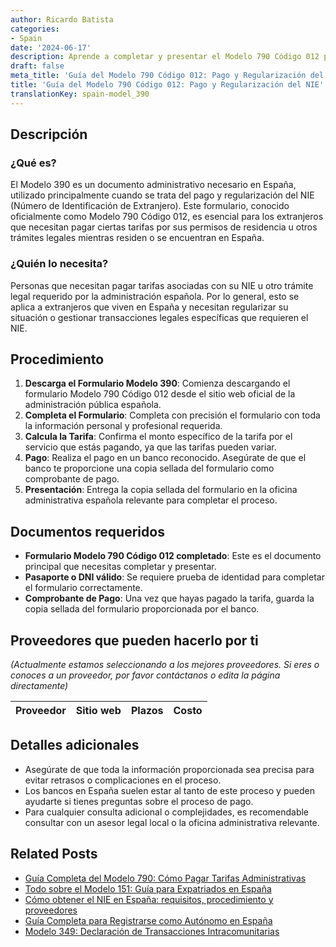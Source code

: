 ```yaml
---
author: Ricardo Batista
categories:
- Spain
date: '2024-06-17'
description: Aprende a completar y presentar el Modelo 790 Código 012 para pagar tarifas del NIE en España. Incluye paso a paso y documentos necesarios.
draft: false
meta_title: 'Guía del Modelo 790 Código 012: Pago y Regularización del NIE'
title: 'Guía del Modelo 790 Código 012: Pago y Regularización del NIE'
translationKey: spain-model_390
---
```



## Descripción
### ¿Qué es?
El Modelo 390 es un documento administrativo necesario en España, utilizado principalmente cuando se trata del pago y regularización del NIE (Número de Identificación de Extranjero). Este formulario, conocido oficialmente como Modelo 790 Código 012, es esencial para los extranjeros que necesitan pagar ciertas tarifas por sus permisos de residencia u otros trámites legales mientras residen o se encuentran en España.

### ¿Quién lo necesita?
Personas que necesitan pagar tarifas asociadas con su NIE u otro trámite legal requerido por la administración española. Por lo general, esto se aplica a extranjeros que viven en España y necesitan regularizar su situación o gestionar transacciones legales específicas que requieren el NIE.

## Procedimiento
1. **Descarga el Formulario Modelo 390**: Comienza descargando el formulario Modelo 790 Código 012 desde el sitio web oficial de la administración pública española.
2. **Completa el Formulario**: Completa con precisión el formulario con toda la información personal y profesional requerida.
3. **Calcula la Tarifa**: Confirma el monto específico de la tarifa por el servicio que estás pagando, ya que las tarifas pueden variar.
4. **Pago**: Realiza el pago en un banco reconocido. Asegúrate de que el banco te proporcione una copia sellada del formulario como comprobante de pago.
5. **Presentación**: Entrega la copia sellada del formulario en la oficina administrativa española relevante para completar el proceso.

## Documentos requeridos
- **Formulario Modelo 790 Código 012 completado**: Este es el documento principal que necesitas completar y presentar.
- **Pasaporte o DNI válido**: Se requiere prueba de identidad para completar el formulario correctamente.
- **Comprobante de Pago**: Una vez que hayas pagado la tarifa, guarda la copia sellada del formulario proporcionada por el banco.

## Proveedores que pueden hacerlo por ti
_(Actualmente estamos seleccionando a los mejores proveedores. Si eres o conoces a un proveedor, por favor contáctanos o edita la página directamente)_

| Proveedor        |      Sitio web     |     Plazos    |       Costo      |
| --------------- | --------------- |  :-------------: | :-------------: |

## Detalles adicionales
- Asegúrate de que toda la información proporcionada sea precisa para evitar retrasos o complicaciones en el proceso.
- Los bancos en España suelen estar al tanto de este proceso y pueden ayudarte si tienes preguntas sobre el proceso de pago.
- Para cualquier consulta adicional o complejidades, es recomendable consultar con un asesor legal local o la oficina administrativa relevante.


## Related Posts

- [Guía Completa del Modelo 790: Cómo Pagar Tarifas Administrativas](https://tramitit.com/es/guides/spain/modelo_790/)
- [Todo sobre el Modelo 151: Guía para Expatriados en España](https://tramitit.com/es/guides/spain/modelo_151/)
- [Cómo obtener el NIE en España: requisitos, procedimiento y proveedores](https://tramitit.com/es/guides/spain/solicitud_de_nie/)
- [Guía Completa para Registrarse como Autónomo en España](https://tramitit.com/es/guides/spain/modelo_036/)
- [Modelo 349: Declaración de Transacciones Intracomunitarias](https://tramitit.com/es/guides/spain/modelo_349/)